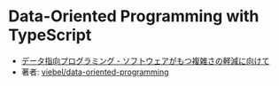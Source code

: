 # Data-Oriented Programming with TypeScript

- [データ指向プログラミング - ソフトウェアがもつ複雑さの軽減に向けて](https://amzn.to/4azXhGf)
- 著者: [viebel/data\-oriented\-programming](https://github.com/viebel/data-oriented-programming)